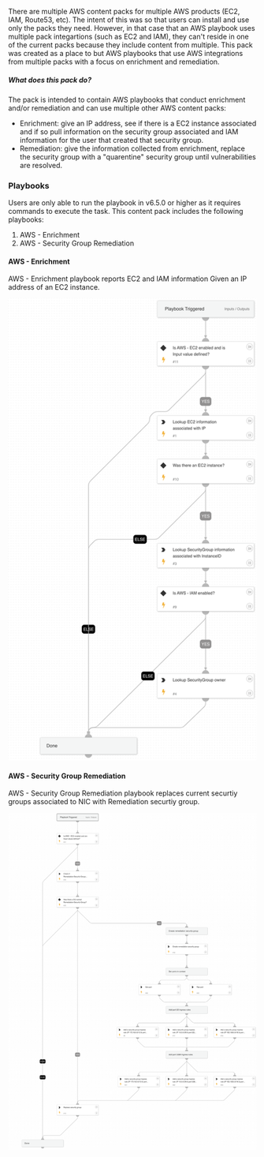 There are multiple AWS content packs for multiple AWS products (EC2, IAM, Route53, etc).  The intent of this was so that users can install and use only the packs they need.  However, in that case that an AWS playbook uses multiple pack integartions (such as EC2 and IAM), they can't reside in one of the current packs because they include content from multiple.  This pack was created as a place to but AWS playbooks that use AWS integrations from multiple packs with a focus on enrichment and remediation.

##### What does this pack do?

The pack is intended to contain AWS playbooks that conduct enrichment and/or remediation and can use multiple other AWS content packs:
- Enrichment: give an IP address, see if there is a EC2 instance associated and if so pull information on the security group associated and IAM information for the user that created that security group.
- Remediation: give the information collected from enrichment, replace the security group with a "quarentine" security group until vulnerabilities are resolved.

### Playbooks

Users are only able to run the playbook in v6.5.0 or higher as it requires commands to execute the task.
This content pack includes the following playbooks: 
1. AWS - Enrichment
2. AWS - Security Group Remediation

#### AWS - Enrichment
AWS - Enrichment playbook reports EC2 and IAM information Given an IP address of an EC2 instance.

![AWS - Enrichment](./doc_files/AWS_-_Enrichment.png)

#### AWS - Security Group Remediation
AWS - Security Group Remediation playbook replaces current securtiy groups associated to NIC with Remediation securtiy group.

![AWS - Security Group Remediation](./doc_files/AWS_-_Security_Group_Remediation.png)